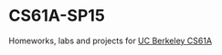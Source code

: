 # CS61A-SP15
Homeworks, labs and projects for [UC Berkeley CS61A](https://inst.eecs.berkeley.edu/~cs61a/sp15/)
